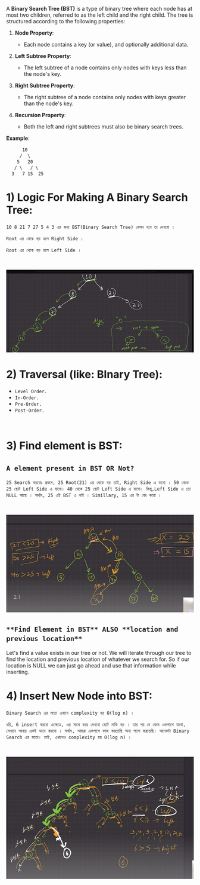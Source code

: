 A **Binary Search Tree (BST)** is a type of binary tree where each node has at most two children, referred to as the left child and the right child. The tree is structured according to the following properties:

1. **Node Property**:
   - Each node contains a key (or value), and optionally additional data.

2. **Left Subtree Property**:
   - The left subtree of a node contains only nodes with keys less than the node's key.

3. **Right Subtree Property**:
   - The right subtree of a node contains only nodes with keys greater than the node's key.

4. **Recursion Property**:
   - Both the left and right subtrees must also be binary search trees.

**Example**:
```
      10
     /  \
    5   20
   / \   / \
  3   7 15  25
```



# 1) Logic For Making A Binary Search Tree:

`10 8 21 7 27 5 4 3 এর জন্য BST(Binary Search Tree) কেমন হবে তা দেখবো ।`

`Root এর থেকে বড় হলে Right Side । `

`Root এর থেকে বড় হলে Left Side । `

<br>

![image-01](pic/pic-01.png)
<br>


# 2) Traversal (like: BInary Tree):

- `Level Order.`
- `In-Order.`
- `Pre-Order.`
- `Post-Order.`


<br>

# 3)  Find element is BST:

## `A element present in BST OR Not? `

`25 Search করবোঃ প্রথমে, 25 Root(21) এর থেকে বড় তাই, Right Side এ যাবো । 50 থেকে 25 ছোট Left Side এ যাবো। 40 থেকে 25 ছোট Left Side এ যাবো। কিন্তু,Left Side এ তো NULL আছে । অর্থাৎ, 25 এই BST এ নাই । Simillary, 15 এর টা বের করো ।   `

<br>

![image-01](pic/pic-03.png)
<br>


## `**Find Element in BST** ALSO **location and previous location** `

Let's find a value exists in our tree or not. We will iterate through our tree to find the location and previous location of whatever we search for. So if our location is NULL we can just go ahead and use that information while inserting.




# 4) Insert New Node into BST:

`Binary Search এর মতো এখানে complexity হয় O(log n) ।`

`ধরি, 6 insert করবো এক্ষেত্রে, এর সাথে করে দেখবো ছোট নাকি বড় । তার পর যে কোন একপাশে যাবো, সেখানে আবার একই ভাবে করবো । অর্থাৎ, আমরা একপাশে কাজ করতেছি অন্য পাশে করতেছি। অনেকটা Binary Search এর মতো। তাই, এখানেও complexity হয় O(log n) । `

<br>

![image-01](pic/pic-02.png)
<br>

